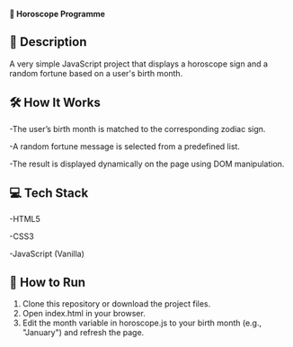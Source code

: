 **🌟 Horoscope Programme**

## 📜 Description
A very simple JavaScript project that displays a horoscope sign and a random fortune based on a user's birth month.

## 🛠️ How It Works
-The user’s birth month is matched to the corresponding zodiac sign.

-A random fortune message is selected from a predefined list.

-The result is displayed dynamically on the page using DOM manipulation.

## 💻 Tech Stack
-HTML5

-CSS3

-JavaScript (Vanilla)

## 🚀 How to Run
1. Clone this repository or download the project files.
2. Open index.html in your browser.
3. Edit the month variable in horoscope.js to your birth month (e.g., "January") and refresh the page.
